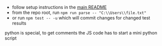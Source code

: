 - follow setup instructions in the [main README](../../README.md)
- from the repo root, run `npm run parse -- "C:\\Users\\file.txt"`
- or run `npm test -- -u` which will commit changes for changed test results

python is special, to get comments the JS code has to start a mini python script
